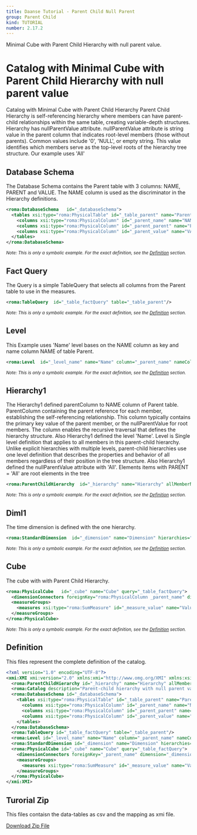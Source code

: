 ```yaml
---
title: Daanse Tutorial - Parent Child Null Parent
group: Parent Child
kind: TUTORIAL
number: 2.17.2
---
```

Minimal Cube with Parent Child Hierarchy with null parent value.


# Catalog with Minimal Cube with Parent Child Hierarchy with null parent value

Catalog with Minimal Cube with Parent Child Hierarchy
Parent Child Hierarchy is self-referencing hierarchy where members can have parent-child relationships within the same table,
creating variable-depth structures.
Hierarchy has nullParentValue attribute.
nullParentValue attribute is string value in the parent column that indicates root-level members (those without parents).
Common values include '0', 'NULL', or empty string. This value identifies which members serve as the top-level roots of the hierarchy tree structure.
Our example uses 'All'


## Database Schema

The Database Schema contains the Parent table with 3 columns: NAME, PARENT and VALUE.
The NAME column is used as the discriminator in the Hierarchy definitions.



```xml
<roma:DatabaseSchema   id="_databaseSchema">
  <tables xsi:type="roma:PhysicalTable" id="_table_parent" name="Parent">
    <columns xsi:type="roma:PhysicalColumn" id="_parent_name" name="NAME"/>
    <columns xsi:type="roma:PhysicalColumn" id="_parent_parent" name="PARENT"/>
    <columns xsi:type="roma:PhysicalColumn" id="_parent_value" name="VALUE" type="Integer"/>
  </tables>
</roma:DatabaseSchema>

```
*<small>Note: This is only a symbolic example. For the exact definition, see the [Definition](#definition) section.</small>*
## Fact Query

The Query is a simple TableQuery that selects all columns from the Parent table to use in the measures.


```xml
<roma:TableQuery  id="_table_factQuery" table="_table_parent"/>

```
*<small>Note: This is only a symbolic example. For the exact definition, see the [Definition](#definition) section.</small>*
## Level

This Example uses 'Name' level bases on the NAME column as key and name column NAME of table Parent.


```xml
<roma:Level  id="_level_name" name="Name" column="_parent_name" nameColumn="_parent_name" uniqueMembers="true"/>

```
*<small>Note: This is only a symbolic example. For the exact definition, see the [Definition](#definition) section.</small>*
## Hierarchy1

The Hierarchy1 defined parentColumn to NAME column of Parent table.
ParentColumn containing the parent reference for each member, establishing the self-referencing relationship.
This column typically contains the primary key value of the parent member, or the nullParentValue for root members. The column enables the recursive traversal that defines the hierarchy structure.
Also Hierarchy1 defined the level 'Name'.
Level is Single level definition that applies to all members in this parent-child hierarchy.
Unlike explicit hierarchies with multiple levels, parent-child hierarchies use one level
definition that describes the properties and behavior of all members regardless of their position in the tree structure.
Also Hierarchy1 defined the nullParentValue attribute with 'All'.
Elements items with PARENT = 'All' are root elements in the tree


```xml
<roma:ParentChildHierarchy  id="_hierarchy" name="Hierarchy" allMemberName="All" primaryKey="_parent_name" query="_table_factQuery" nullParentValue="all" parentColumn="roma:PhysicalColumn _parent_parent" level="_level_name"/>

```
*<small>Note: This is only a symbolic example. For the exact definition, see the [Definition](#definition) section.</small>*
## Diml1

The time dimension is defined with the one hierarchy.


```xml
<roma:StandardDimension  id="_dimension" name="Dimension" hierarchies="roma:ParentChildHierarchy _hierarchy"/>

```
*<small>Note: This is only a symbolic example. For the exact definition, see the [Definition](#definition) section.</small>*
## Cube

The cube with with Parent Child Hierarchy.


```xml
<roma:PhysicalCube   id="_cube" name="Cube" query="_table_factQuery">
  <dimensionConnectors foreignKey="roma:PhysicalColumn _parent_name" dimension="roma:StandardDimension _dimension" overrideDimensionName="Dimension" id="_dc_dimension"/>
  <measureGroups>
    <measures xsi:type="roma:SumMeasure" id="_measure_value" name="Value" column="_parent_value"/>
  </measureGroups>
</roma:PhysicalCube>

```
*<small>Note: This is only a symbolic example. For the exact definition, see the [Definition](#definition) section.</small>*

## Definition

This files represent the complete definition of the catalog.

```xml
<?xml version="1.0" encoding="UTF-8"?>
<xmi:XMI xmi:version="2.0" xmlns:xmi="http://www.omg.org/XMI" xmlns:xsi="http://www.w3.org/2001/XMLSchema-instance" xmlns:roma="https://www.daanse.org/spec/org.eclipse.daanse.rolap.mapping">
  <roma:ParentChildHierarchy id="_hierarchy" name="Hierarchy" allMemberName="All" primaryKey="_parent_name" query="_table_factQuery" nullParentValue="all" parentColumn="_parent_parent" level="_level_name"/>
  <roma:Catalog description="Parent-child hierarchy with null parent values" name="Daanse Tutorial - Parent Child Null Parent" cubes="_cube" dbschemas="_databaseSchema"/>
  <roma:DatabaseSchema id="_databaseSchema">
    <tables xsi:type="roma:PhysicalTable" id="_table_parent" name="Parent">
      <columns xsi:type="roma:PhysicalColumn" id="_parent_name" name="NAME"/>
      <columns xsi:type="roma:PhysicalColumn" id="_parent_parent" name="PARENT"/>
      <columns xsi:type="roma:PhysicalColumn" id="_parent_value" name="VALUE" type="Integer"/>
    </tables>
  </roma:DatabaseSchema>
  <roma:TableQuery id="_table_factQuery" table="_table_parent"/>
  <roma:Level id="_level_name" name="Name" column="_parent_name" nameColumn="_parent_name" uniqueMembers="true"/>
  <roma:StandardDimension id="_dimension" name="Dimension" hierarchies="_hierarchy"/>
  <roma:PhysicalCube id="_cube" name="Cube" query="_table_factQuery">
    <dimensionConnectors foreignKey="_parent_name" dimension="_dimension" overrideDimensionName="Dimension" id="_dc_dimension"/>
    <measureGroups>
      <measures xsi:type="roma:SumMeasure" id="_measure_value" name="Value" column="_parent_value"/>
    </measureGroups>
  </roma:PhysicalCube>
</xmi:XMI>

```



## Turorial Zip
This files contaisn the data-tables as csv and the mapping as xmi file.

<a href="./zip/tutorial.parentchild.nullparent.zip" download>Download Zip File</a>
